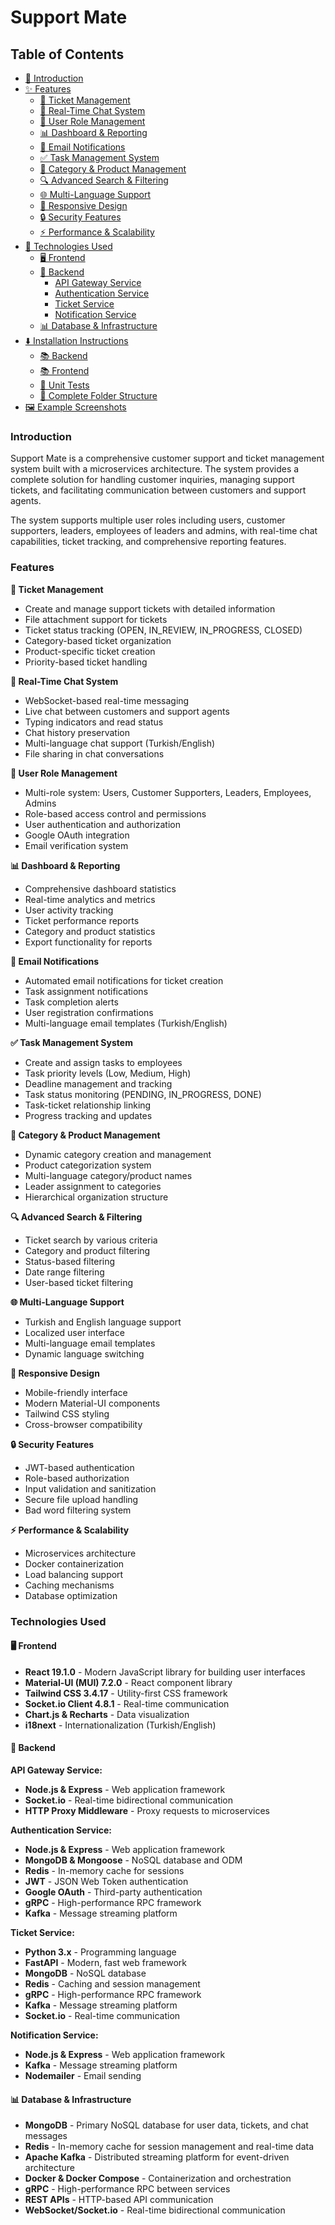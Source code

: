 # Support Mate

## Table of Contents

- [📖 Introduction](#introduction)
- [✨ Features](#features)
  - [🎫 Ticket Management](#ticket-management)
  - [💬 Real-Time Chat System](#real-time-chat-system)
  - [👥 User Role Management](#user-role-management)
  - [📊 Dashboard & Reporting](#dashboard--reporting)
  - [📧 Email Notifications](#email-notifications)
  - [✅ Task Management System](#task-management-system)
  - [📁 Category & Product Management](#category--product-management)
  - [🔍 Advanced Search & Filtering](#advanced-search--filtering)
  - [🌐 Multi-Language Support](#multi-language-support)
  - [📱 Responsive Design](#responsive-design)
  - [🔒 Security Features](#security-features)
  - [⚡ Performance & Scalability](#performance--scalability)
- [🔧 Technologies Used](#technologies-used)
  - [🖥️ Frontend](#frontend)
  - [🧠 Backend](#backend)
    - [API Gateway Service](#api-gateway-service)
    - [Authentication Service](#authentication-service)
    - [Ticket Service](#ticket-service)
    - [Notification Service](#notification-service)
  - [📊 Database & Infrastructure](#database--infrastructure)
- [⬇️ Installation Instructions](#installation-instructions)
  - [📚 Backend](#backend-instructions)
  - [📚 Frontend](#frontend-instructions)
  - [🧪 Unit Tests](#testing-backend-services)
  - [📁 Complete Folder Structure](#complete-folder-structure)
- [🖼️ Example Screenshots](#example-screenshots)


### Introduction

Support Mate is a comprehensive customer support and ticket management system built with a microservices architecture. The system provides a complete solution for handling customer inquiries, managing support tickets, and facilitating communication between customers and support agents.

The system supports multiple user roles including users, customer supporters, leaders, employees of leaders and admins, with real-time chat capabilities, ticket tracking, and comprehensive reporting features.

### Features

**🎫 Ticket Management**
- Create and manage support tickets with detailed information
- File attachment support for tickets
- Ticket status tracking (OPEN, IN_REVIEW, IN_PROGRESS, CLOSED)
- Category-based ticket organization
- Product-specific ticket creation
- Priority-based ticket handling

**💬 Real-Time Chat System**
- WebSocket-based real-time messaging
- Live chat between customers and support agents
- Typing indicators and read status
- Chat history preservation
- Multi-language chat support (Turkish/English)
- File sharing in chat conversations

**👥 User Role Management**
- Multi-role system: Users, Customer Supporters, Leaders, Employees, Admins
- Role-based access control and permissions
- User authentication and authorization
- Google OAuth integration
- Email verification system

**📊 Dashboard & Reporting**
- Comprehensive dashboard statistics
- Real-time analytics and metrics
- User activity tracking
- Ticket performance reports
- Category and product statistics
- Export functionality for reports

**📧 Email Notifications**
- Automated email notifications for ticket creation
- Task assignment notifications
- Task completion alerts
- User registration confirmations
- Multi-language email templates (Turkish/English)

**✅ Task Management System**
- Create and assign tasks to employees
- Task priority levels (Low, Medium, High)
- Deadline management and tracking
- Task status monitoring (PENDING, IN_PROGRESS, DONE)
- Task-ticket relationship linking
- Progress tracking and updates

**📁 Category & Product Management**
- Dynamic category creation and management
- Product categorization system
- Multi-language category/product names
- Leader assignment to categories
- Hierarchical organization structure

**🔍 Advanced Search & Filtering**
- Ticket search by various criteria
- Category and product filtering
- Status-based filtering
- Date range filtering
- User-based ticket filtering

**🌐 Multi-Language Support**
- Turkish and English language support
- Localized user interface
- Multi-language email templates
- Dynamic language switching

**📱 Responsive Design**
- Mobile-friendly interface
- Modern Material-UI components
- Tailwind CSS styling
- Cross-browser compatibility

**🔒 Security Features**
- JWT-based authentication
- Role-based authorization
- Input validation and sanitization
- Secure file upload handling
- Bad word filtering system

**⚡ Performance & Scalability**
- Microservices architecture
- Docker containerization
- Load balancing support
- Caching mechanisms
- Database optimization

### Technologies Used

#### 🖥️ Frontend
- **React 19.1.0** - Modern JavaScript library for building user interfaces
- **Material-UI (MUI) 7.2.0** - React component library
- **Tailwind CSS 3.4.17** - Utility-first CSS framework
- **Socket.io Client 4.8.1** - Real-time communication
- **Chart.js & Recharts** - Data visualization
- **i18next** - Internationalization (Turkish/English)

#### 🧠 Backend

**API Gateway Service:**
- **Node.js & Express** - Web application framework
- **Socket.io** - Real-time bidirectional communication
- **HTTP Proxy Middleware** - Proxy requests to microservices

**Authentication Service:**
- **Node.js & Express** - Web application framework
- **MongoDB & Mongoose** - NoSQL database and ODM
- **Redis** - In-memory cache for sessions
- **JWT** - JSON Web Token authentication
- **Google OAuth** - Third-party authentication
- **gRPC** - High-performance RPC framework
- **Kafka** - Message streaming platform

**Ticket Service:**
- **Python 3.x** - Programming language
- **FastAPI** - Modern, fast web framework
- **MongoDB** - NoSQL database
- **Redis** - Caching and session management
- **gRPC** - High-performance RPC framework
- **Kafka** - Message streaming platform
- **Socket.io** - Real-time communication

**Notification Service:**
- **Node.js & Express** - Web application framework
- **Kafka** - Message streaming platform
- **Nodemailer** - Email sending

#### 📊 Database & Infrastructure
- **MongoDB** - Primary NoSQL database for user data, tickets, and chat messages
- **Redis** - In-memory cache for session management and real-time data
- **Apache Kafka** - Distributed streaming platform for event-driven architecture
- **Docker & Docker Compose** - Containerization and orchestration
- **gRPC** - High-performance RPC between services
- **REST APIs** - HTTP-based API communication
- **WebSocket/Socket.io** - Real-time bidirectional communication


